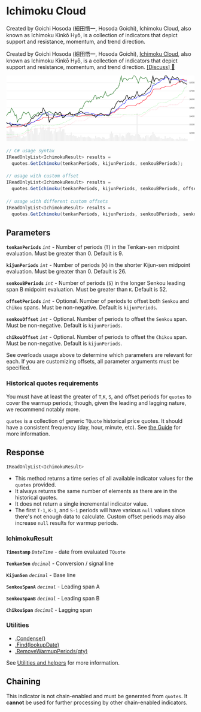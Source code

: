 # Ichimoku Cloud

 Created by Goichi Hosoda (細田悟一, Hosoda Goichi), Ichimoku Cloud, also known as Ichimoku Kinkō Hyō, is a collection of indicators that depict support and resistance, momentum, and trend direction.



Created by Goichi Hosoda (細田悟一, Hosoda Goichi), [Ichimoku Cloud](https://en.wikipedia.org/wiki/Ichimoku_Kink%C5%8D_Hy%C5%8D), also known as Ichimoku Kinkō Hyō, is a collection of indicators that depict support and resistance, momentum, and trend direction.
[[Discuss] &#128172;](https://github.com/DaveSkender/Stock.Indicators/discussions/251 "Community discussion about this indicator")

![chart for Ichimoku](../assets/charts/Ichimoku.png)

```csharp
// C# usage syntax
IReadOnlyList<IchimokuResult> results =
  quotes.GetIchimoku(tenkanPeriods, kijunPeriods, senkouBPeriods);

// usage with custom offset
IReadOnlyList<IchimokuResult> results =
  quotes.GetIchimoku(tenkanPeriods, kijunPeriods, senkouBPeriods, offsetPeriods);

// usage with different custom offsets
IReadOnlyList<IchimokuResult> results =
  quotes.GetIchimoku(tenkanPeriods, kijunPeriods, senkouBPeriods, senkouOffset, chikouOffset);
```

## Parameters

**`tenkanPeriods`** _`int`_ - Number of periods (`T`) in the Tenkan-sen midpoint evaluation.  Must be greater than 0.  Default is 9.

**`kijunPeriods`** _`int`_ - Number of periods (`K`) in the shorter Kijun-sen midpoint evaluation.  Must be greater than 0.  Default is 26.

**`senkouBPeriods`** _`int`_ - Number of periods (`S`) in the longer Senkou leading span B midpoint evaluation.  Must be greater than `K`.  Default is 52.

**`offsetPeriods`** _`int`_ - Optional.  Number of periods to offset both `Senkou` and `Chikou` spans.  Must be non-negative.  Default is `kijunPeriods`.

**`senkouOffset`** _`int`_ - Optional.  Number of periods to offset the `Senkou` span.  Must be non-negative.  Default is `kijunPeriods`.

**`chikouOffset`** _`int`_ - Optional.  Number of periods to offset the `Chikou` span.  Must be non-negative.  Default is `kijunPeriods`.

See overloads usage above to determine which parameters are relevant for each.  If you are customizing offsets, all parameter arguments must be specified.

### Historical quotes requirements

You must have at least the greater of `T`,`K`, `S`, and offset periods for `quotes` to cover the warmup periods; though, given the leading and lagging nature, we recommend notably more.

`quotes` is a collection of generic `TQuote` historical price quotes.  It should have a consistent frequency (day, hour, minute, etc).  See [the Guide](../guide.md#historical-quotes) for more information.

## Response

```csharp
IReadOnlyList<IchimokuResult>
```

- This method returns a time series of all available indicator values for the `quotes` provided.
- It always returns the same number of elements as there are in the historical quotes.
- It does not return a single incremental indicator value.
- The first `T-1`, `K-1`, and `S-1` periods will have various `null` values since there's not enough data to calculate.  Custom offset periods may also increase `null` results for warmup periods.

### IchimokuResult

**`Timestamp`** _`DateTime`_ - date from evaluated `TQuote`

**`TenkanSen`** _`decimal`_ - Conversion / signal line

**`KijunSen`** _`decimal`_ - Base line

**`SenkouSpanA`** _`decimal`_ - Leading span A

**`SenkouSpanB`** _`decimal`_ - Leading span B

**`ChikouSpan`** _`decimal`_ - Lagging span

### Utilities

- [.Condense()](../utilities.md#sort-quotes)
- [.Find(lookupDate)](../utilities.md#find-indicator-result)
- [.RemoveWarmupPeriods(qty)](../utilities.md#get-or-exclude-nulls)

See [Utilities and helpers](../utilities.md#utilities-for-indicator-results) for more information.

## Chaining

This indicator is not chain-enabled and must be generated from `quotes`.  It **cannot** be used for further processing by other chain-enabled indicators.
